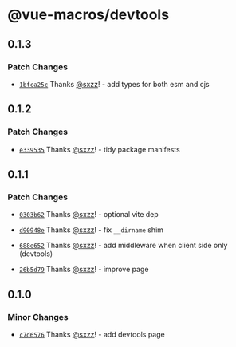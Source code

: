 # @vue-macros/devtools

## 0.1.3

### Patch Changes

- [`1bfca25c`](https://github.com/vue-macros/vue-macros/commit/1bfca25c132f4fd2d3aca723e00ffc8312de19a4) Thanks [@sxzz](https://github.com/sxzz)! - add types for both esm and cjs

## 0.1.2

### Patch Changes

- [`e339535`](https://github.com/vue-macros/vue-macros/commit/e33953564dbbce28d4b61f61b27d7cdfcdf5c242) Thanks [@sxzz](https://github.com/sxzz)! - tidy package manifests

## 0.1.1

### Patch Changes

- [`0303b62`](https://github.com/vue-macros/vue-macros/commit/0303b628d45cfc072693d924cad584ffb01bc5e5) Thanks [@sxzz](https://github.com/sxzz)! - optional vite dep

- [`d90948e`](https://github.com/vue-macros/vue-macros/commit/d90948e5148591d05cc6d185fd2a74b017133cd3) Thanks [@sxzz](https://github.com/sxzz)! - fix `__dirname` shim

- [`688e652`](https://github.com/vue-macros/vue-macros/commit/688e652219d8a2c8f0dedac6c4087c7ed22ef48f) Thanks [@sxzz](https://github.com/sxzz)! - add middleware when client side only (devtools)

- [`26b5d79`](https://github.com/vue-macros/vue-macros/commit/26b5d79245a991920a4fd96bae514ddbcff3bae4) Thanks [@sxzz](https://github.com/sxzz)! - improve page

## 0.1.0

### Minor Changes

- [`c7d6576`](https://github.com/vue-macros/vue-macros/commit/c7d657604a7ebd238e1cccac1b8b6183a8038895) Thanks [@sxzz](https://github.com/sxzz)! - add devtools page
